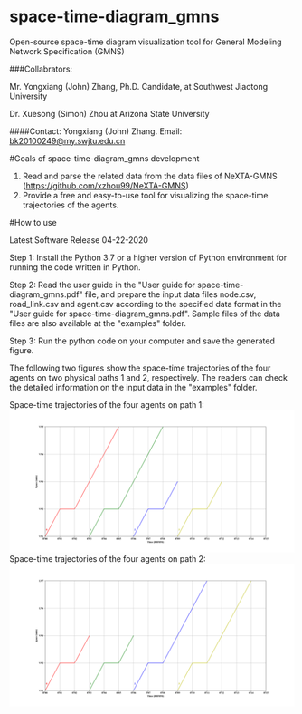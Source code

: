 # space-time-diagram_gmns
Open-source space-time diagram visualization tool for General Modeling Network Specification (GMNS) 

###Collabrators: 

Mr. Yongxiang (John) Zhang, Ph.D. Candidate, at Southwest Jiaotong University

Dr. Xuesong (Simon) Zhou at Arizona State University

####Contact: Yongxiang (John) Zhang.
Email: bk20100249@my.swjtu.edu.cn


#Goals of space-time-diagram_gmns development
1. Read and parse the related data from the data files of NeXTA-GMNS (https://github.com/xzhou99/NeXTA-GMNS)
2. Provide a free and easy-to-use tool for visualizing the space-time trajectories of the agents.

#How to use

Latest Software Release 04-22-2020

Step 1: Install the Python 3.7 or a higher version of Python environment for running the code written in Python.

Step 2: Read the user guide in the "User guide for space-time-diagram_gmns.pdf" file, and prepare the input data files node.csv, road_link.csv and agent.csv according to the specified data format in the "User guide for space-time-diagram_gmns.pdf". Sample files of the data files are also available at the "examples" folder.

Step 3: Run the python code on your computer and save the generated figure.

The following two figures show the space-time trajectories of the four agents on two physical paths 1 and 2, respectively. The readers can check the detailed information on the input data in the "examples" folder.

Space-time trajectories of the four agents on path 1:
![output](docs/images/Figure_5.png)
Space-time trajectories of the four agents on path 2:
![output](docs/images/Figure_6.png)
